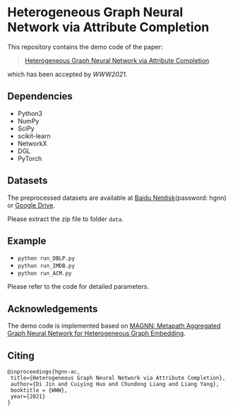 # Heterogeneous Graph Neural Network via Attribute Completion
This repository contains the demo code of the paper:
>[Heterogeneous Graph Neural Network via Attribute Completion](https://camps.aptaracorp.com/ACM_PMS/PMS/ACM/WWW21/129/450f1572-6b1a-11eb-8d84-166a08e17233/OUT/www21-129.pdf)

which has been accepted by *WWW2021*.
## Dependencies
* Python3
* NumPy
* SciPy
* scikit-learn
* NetworkX
* DGL
* PyTorch
## Datasets
The preprocessed datasets are available at [Baidu Netdisk](https://pan.baidu.com/s/1teLcrdVxrE1YQVU14sRJyw)(password: hgnn) or [Google Drive](https://drive.google.com/file/d/1PqUjvSViICa8yOszqDrw-j96hXVJ0MHR/view?usp=sharing).

Please extract the zip file to folder `data`.

## Example
* `python run_DBLP.py`
* `python run_IMDB.py`
* `python run_ACM.py`

Please refer to the code for detailed parameters.
## Acknowledgements
The demo code is implemented based on [MAGNN: Metapath Aggregated Graph Neural Network for Heterogeneous Graph Embedding](https://github.com/cynricfu/MAGNN).
## Citing
    @inproceedings{hgnn-ac,
     title={Heterogeneous Graph Neural Network via Attribute Completion},
     author={Di Jin and Cuiying Huo and Chundong Liang and Liang Yang},
     booktitle = {WWW},
     year={2021}
    }
